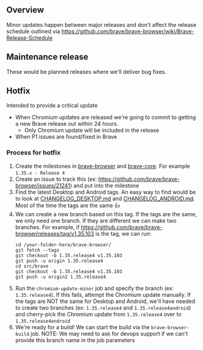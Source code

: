 ## Overview
Minor updates happen between major releases and don't affect the release schedule outlined via https://github.com/brave/brave-browser/wiki/Brave-Release-Schedule

## Maintenance release
These would be planned releases where we'll deliver bug fixes.

## Hotfix
Intended to provide a critical update

- When Chromium updates are released we're going to commit to getting a new Brave release out within 24 hours.
    - Only Chromium update will be included in the release
- When P1 issues are found/fixed in Brave


### Process for hotfix
1. Create the milestones in [brave-browser](https://github.com/brave/brave-browser/milestones) and [brave-core](https://github.com/brave/brave-core/milestones). For example `1.35.x - Release 4`
1. Create an issue to track this (ex: https://github.com/brave/brave-browser/issues/21241) and put into the milestone
1. Find the latest Desktop and Android tags. An easy way to find would be to look at [CHANGELOG_DESKTOP.md](https://github.com/brave/brave-browser/blob/master/CHANGELOG_DESKTOP.md) and [CHANGELOG_ANDROID.md](https://github.com/brave/brave-browser/blob/master/CHANGELOG_ANDROID.md). Most of the time the tags are the same 👍 
1. We can create a new branch based on this tag. If the tags are the same, we only need one branch. If they are different we can make two branches. For example, if https://github.com/brave/brave-browser/releases/tag/v1.35.103 is the tag, we can run:
    ```
    cd /your-folder-here/brave-browser/
    git fetch --tags
    git checkout -b 1.35.release4 v1.35.103
    git push -u origin 1.35.release4
    cd src/brave
    git checkout -b 1.35.release4 v1.35.103
    git push -u origin2 1.35.release4
    ```
1. Run the `chromium-update-minor` job and specify the branch (ex: `1.35.release4`). If this fails, attempt the Chromium update manually. If the tags are NOT the same for Desktop and Android, we'll have needed to create two branches (ex: `1.35.release4` and `1.35.release4android`) and cherry-pick the Chromium update from `1.35.release4` over to `1.35.release4android`
1. We're ready for a build! We can start the build via the `brave-browser-build` job. NOTE: We may need to ask for devops support if we can't provide this branch name in the job parameters
